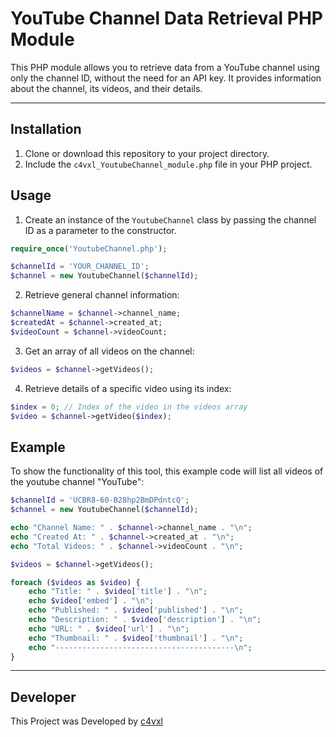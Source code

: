 # YouTube Channel Data Retrieval PHP Module

This PHP module allows you to retrieve data from a YouTube channel using only the channel ID, without the need for an API key. It provides information about the channel, its videos, and their details.

---

## Installation

1. Clone or download this repository to your project directory.
2. Include the `c4vxl_YoutubeChannel_module.php` file in your PHP project.

## Usage

1. Create an instance of the `YoutubeChannel` class by passing the channel ID as a parameter to the constructor.

```php
require_once('YoutubeChannel.php');

$channelId = 'YOUR_CHANNEL_ID';
$channel = new YoutubeChannel($channelId);
```

2. Retrieve general channel information:
```php
$channelName = $channel->channel_name;
$createdAt = $channel->created_at;
$videoCount = $channel->videoCount;
```

3. Get an array of all videos on the channel:
```php
$videos = $channel->getVideos();
```

4. Retrieve details of a specific video using its index:
```php
$index = 0; // Index of the video in the videos array
$video = $channel->getVideo($index);
```

## Example

To show the functionality of this tool, this example code will list all videos of the youtube channel "YouTube":
```php
$channelId = 'UCBR8-60-B28hp2BmDPdntcQ';
$channel = new YoutubeChannel($channelId);

echo "Channel Name: " . $channel->channel_name . "\n";
echo "Created At: " . $channel->created_at . "\n";
echo "Total Videos: " . $channel->videoCount . "\n";

$videos = $channel->getVideos();

foreach ($videos as $video) {
    echo "Title: " . $video['title'] . "\n";
    echo $video['embed'] . "\n";
    echo "Published: " . $video['published'] . "\n";
    echo "Description: " . $video['description'] . "\n";
    echo "URL: " . $video['url'] . "\n";
    echo "Thumbnail: " . $video['thumbnail'] . "\n";
    echo "----------------------------------------\n";
}
```
---
## Developer
This Project was Developed by [c4vxl](https://c4vxl.de)
